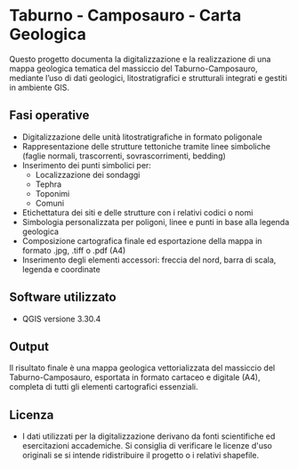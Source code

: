 # Taburno - Camposauro - Carta Geologica

Questo progetto documenta la digitalizzazione e la realizzazione di una mappa geologica tematica del massiccio del Taburno-Camposauro, mediante l’uso di dati geologici, litostratigrafici e strutturali integrati e gestiti in ambiente GIS.

## Fasi operative

- Digitalizzazione delle unità litostratigrafiche in formato poligonale
- Rappresentazione delle strutture tettoniche tramite linee simboliche (faglie normali, trascorrenti, sovrascorrimenti, bedding)
- Inserimento dei punti simbolici per:
  - Localizzazione dei sondaggi
  - Tephra
  - Toponimi
  - Comuni
- Etichettatura dei siti e delle strutture con i relativi codici o nomi
- Simbologia personalizzata per poligoni, linee e punti in base alla legenda geologica
- Composizione cartografica finale ed esportazione della mappa in formato .jpg, .tiff o .pdf (A4)
- Inserimento degli elementi accessori: freccia del nord, barra di scala, legenda e coordinate

## Software utilizzato

- QGIS versione 3.30.4

## Output

Il risultato finale è una mappa geologica vettorializzata del massiccio del Taburno-Camposauro, esportata in formato cartaceo e digitale (A4), completa di tutti gli elementi cartografici essenziali.

## Licenza

- I dati utilizzati per la digitalizzazione derivano da fonti scientifiche ed esercitazioni accademiche. Si consiglia di verificare le licenze d'uso originali se si intende ridistribuire il progetto o i relativi shapefile.

